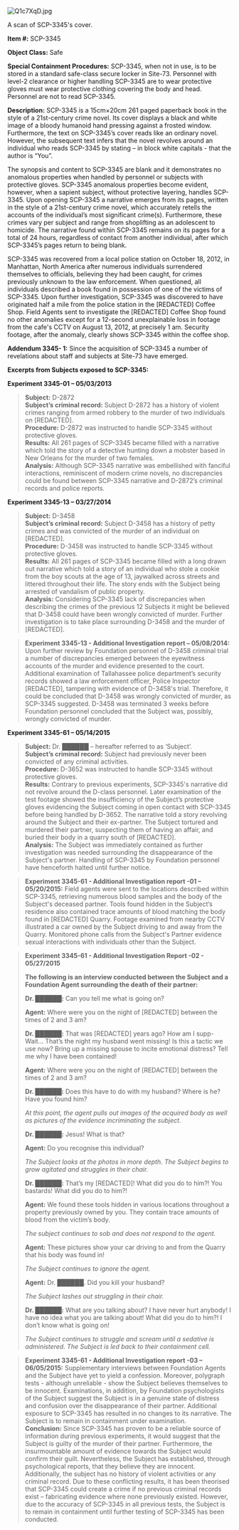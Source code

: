 ![Q1c7XqD.jpg](https://i.imgur.com/Q1c7XqD.jpg)

A scan of SCP-3345's cover.

**Item #:** SCP-3345

**Object Class:** Safe

**Special Containment Procedures:** SCP-3345, when not in use, is to be stored in a standard safe-class secure locker in Site-73. Personnel with level-2 clearance or higher handling SCP-3345 are to wear protective gloves must wear protective clothing covering the body and head. Personnel are not to read SCP-3345.

**Description:** SCP-3345 is a 15cm×20cm 261 paged paperback book in the style of a 21st-century crime novel. Its cover displays a black and white image of a bloody humanoid hand pressing against a frosted window. Furthermore, the text on SCP-3345’s cover reads like an ordinary novel. However, the subsequent text infers that the novel revolves around an individual who reads SCP-3345 by stating – in block white capitals - that the author is “You”.

The synopsis and content to SCP-3345 are blank and it demonstrates no anomalous properties when handled by personnel or subjects with protective gloves. SCP-3345 anomalous properties become evident, however, when a sapient subject, without protective layering, handles SCP-3345. Upon opening SCP-3345 a narrative emerges from its pages, written in the style of a 21st-century crime novel, which accurately retells the accounts of the individual’s most significant crime(s). Furthermore, these crimes vary per subject and range from shoplifting as an adolescent to homicide. The narrative found within SCP-3345 remains on its pages for a total of 24 hours, regardless of contact from another individual, after which SCP-3345’s pages return to being blank.

SCP-3345 was recovered from a local police station on October 18, 2012, in Manhattan, North America after numerous individuals surrendered themselves to officials, believing they had been caught, for crimes previously unknown to the law enforcement. When questioned, all individuals described a book found in possession of one of the victims of SCP-3345. Upon further investigation, SCP-3345 was discovered to have originated half a mile from the police station in the \[REDACTED\] Coffee Shop. Field Agents sent to investigate the \[REDACTED\] Coffee Shop found no other anomalies except for a 12-second unexplainable loss in footage from the cafe's CCTV on August 13, 2012, at precisely 1 am. Security footage, after the anomaly, clearly shows SCP-3345 within the coffee shop.

**Addendum 3345- 1:** Since the acquisition of SCP-3345 a number of revelations about staff and subjects at Site-73 have emerged.

**Excerpts from Subjects exposed to SCP-3345:**

**Experiment 3345-01 – 05/03/2013**

> **Subject:** D-2872  
> **Subject’s criminal record:** Subject D-2872 has a history of violent crimes ranging from armed robbery to the murder of two individuals on \[REDACTED\].  
> **Procedure:** D-2872 was instructed to handle SCP-3345 without protective gloves.  
> **Results:** All 261 pages of SCP-3345 became filled with a narrative which told the story of a detective hunting down a mobster based in New Orleans for the murder of two females.  
> **Analysis:** Although SCP-3345 narrative was embellished with fanciful interactions, reminiscent of modern crime novels, no discrepancies could be found between SCP-3345 narrative and D-2872’s criminal records and police reports.

**Experiment 3345-13 – 03/27/2014**

> **Subject:** D-3458  
> **Subject’s criminal record:** Subject D-3458 has a history of petty crimes and was convicted of the murder of an individual on \[REDACTED\].  
> **Procedure:** D-3458 was instructed to handle SCP-3345 without protective gloves.  
> **Results:** All 261 pages of SCP-3345 became filled with a long drawn out narrative which told a story of an individual who stole a cookie from the boy scouts at the age of 13, jaywalked across streets and littered throughout their life. The story ends with the Subject being arrested of vandalism of public property.  
> **Analysis:** Considering SCP-3345 lack of discrepancies when describing the crimes of the previous 12 Subjects it might be believed that D-3458 could have been wrongly convicted of murder. Further investigation is to take place surrounding D-3458 and the murder of \[REDACTED\].

> **Experiment 3345-13 - Additional Investigation report – 05/08/2014:** Upon further review by Foundation personnel of D-3458 criminal trial a number of discrepancies emerged between the eyewitness accounts of the murder and evidence presented to the court. Additional examination of Tallahassee police department’s security records showed a law enforcement officer, Police Inspector \[REDACTED\], tampering with evidence of D-3458's trial. Therefore, it could be concluded that D-3458 was wrongly convicted of murder, as SCP-3345 suggested. D-3458 was terminated 3 weeks before Foundation personnel concluded that the Subject was, possibly, wrongly convicted of murder.

**Experiment 3345-61 – 05/14/2015**

> **Subject:** Dr. ██████ – hereafter referred to as ‘Subject’.  
> **Subject’s criminal record:** Subject had previously never been convicted of any criminal activities.  
> **Procedure:** D-3652 was instructed to handle SCP-3345 without protective gloves.  
> **Results:** Contrary to previous experiments, SCP-3345's narrative did not revolve around the D-class personnel. Later examination of the test footage showed the insufficiency of the Subject’s protective gloves evidencing the Subject coming in open contact with SCP-3345 before being handled by D-3652. The narrative told a story revolving around the Subject and their ex-partner. The Subject tortured and murdered their partner, suspecting them of having an affair, and buried their body in a quarry south of \[REDACTED\].  
> **Analysis:** The Subject was immediately contained as further investigation was needed surrounding the disappearance of the Subject's partner. Handling of SCP-3345 by Foundation personnel have henceforth halted until further notice.

> **Experiment 3345-61 - Additional Investigation report -01 – 05/20/2015:** Field agents were sent to the locations described within SCP-3345, retrieving numerous blood samples and the body of the Subject's deceased partner. Tools found hidden in the Subject’s residence also contained trace amounts of blood matching the body found in \[REDACTED\] Quarry. Footage examined from nearby CCTV illustrated a car owned by the Subject driving to and away from the Quarry. Monitored phone calls from the Subject's Partner evidence sexual interactions with individuals other than the Subject.

> **Experiment 3345-61 - Additional Investigation Report -02 - 05/27/2015**
> 
> **The following is an interview conducted between the Subject and a Foundation Agent surrounding the death of their partner:**
> 
> **Dr. ██████:** Can you tell me what is going on?
> 
> **Agent:** Where were you on the night of \[REDACTED\] between the times of 2 and 3 am?
> 
> **Dr. ██████:** That was \[REDACTED\] years ago? How am I supp- Wait… That’s the night my husband went missing! Is this a tactic we use now? Bring up a missing spouse to incite emotional distress? Tell me why I have been contained!
> 
> **Agent:** Where were you on the night of \[REDACTED\] between the times of 2 and 3 am?
> 
> **Dr. ██████:** Does this have to do with my husband? Where is he? Have you found him?
> 
> _At this point, the agent pulls out images of the acquired body as well as pictures of the evidence incriminating the subject._
> 
> **Dr. ██████:** Jesus! What is that?
> 
> **Agent:** Do you recognise this individual?
> 
> _The Subject looks at the photos in more depth. The Subject begins to grow agitated and struggles in their chair._
> 
> **Dr. ██████:** That’s my \[REDACTED\]! What did you do to him?! You bastards! What did you do to him?!
> 
> **Agent:** We found these tools hidden in various locations throughout a property previously owned by you. They contain trace amounts of blood from the victim’s body.
> 
> _The subject continues to sob and does not respond to the agent._
> 
> **Agent:** These pictures show your car driving to and from the Quarry that his body was found in!
> 
> _The Subject continues to ignore the agent._
> 
> **Agent:** Dr. ██████. Did you kill your husband?
> 
> _The Subject lashes out struggling in their chair._
> 
> **Dr. ██████:** What are you talking about? I have never hurt anybody! I have no idea what you are talking about! What did you do to him?! I don’t know what is going on!
> 
> _The Subject continues to struggle and scream until a sedative is administered. The Subject is led back to their containment cell._

> **Experiment 3345-61 - Additional Investigation report -03 – 06/05/2015:** Supplementary interviews between Foundation Agents and the Subject have yet to yield a confession. Moreover, polygraph tests - although unreliable - show the Subject believes themselves to be innocent. Examinations, in addition, by Foundation psychologists of the Subject suggest the Subject is in a genuine state of distress and confusion over the disappearance of their partner. Additional exposure to SCP-3345 has resulted in no changes to its narrative. The Subject is to remain in containment under examination.  
> **Conclusion:** Since SCP-3345 has proven to be a reliable source of information during previous experiments, it would suggest that the Subject is guilty of the murder of their partner. Furthermore, the insurmountable amount of evidence towards the Subject would confirm their guilt. Nevertheless, the Subject has established, through psychological reports, that they believe they are innocent. Additionally, the subject has no history of violent activities or any criminal record. Due to these conflicting results, it has been theorised that SCP-3345 could create a crime if no previous criminal records exist – fabricating evidence where none previously existed. However, due to the accuracy of SCP-3345 in all previous tests, the Subject is to remain in containment until further testing of SCP-3345 has been conducted.